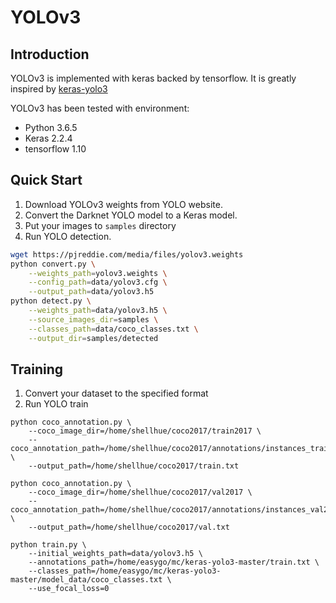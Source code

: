 # YOLOv3

## Introduction
YOLOv3 is implemented with keras backed by tensorflow. It is greatly inspired by [keras-yolo3](https://github.com/qqwweee/keras-yolo3)

YOLOv3 has been tested with environment:

- Python 3.6.5
- Keras 2.2.4
- tensorflow 1.10


## Quick Start
1. Download YOLOv3 weights from YOLO website.
2. Convert the Darknet YOLO model to a Keras model.
3. Put your images to `samples` directory
4. Run YOLO detection.

```bash
wget https://pjreddie.com/media/files/yolov3.weights
python convert.py \
	--weights_path=yolov3.weights \
	--config_path=data/yolov3.cfg \
	--output_path=data/yolov3.h5
python detect.py \
	--weights_path=data/yolov3.h5 \
	--source_images_dir=samples \
	--classes_path=data/coco_classes.txt \
	--output_dir=samples/detected
```

## Training
1. Convert your dataset to the specified format
2. Run YOLO train


```
python coco_annotation.py \
	--coco_image_dir=/home/shellhue/coco2017/train2017 \
	--coco_annotation_path=/home/shellhue/coco2017/annotations/instances_train2017.json \
	--output_path=/home/shellhue/coco2017/train.txt

python coco_annotation.py \
	--coco_image_dir=/home/shellhue/coco2017/val2017 \
	--coco_annotation_path=/home/shellhue/coco2017/annotations/instances_val2017.json \
	--output_path=/home/shellhue/coco2017/val.txt
```

```
python train.py \
	--initial_weights_path=data/yolov3.h5 \
	--annotations_path=/home/easygo/mc/keras-yolo3-master/train.txt \
	--classes_path=/home/easygo/mc/keras-yolo3-master/model_data/coco_classes.txt \
	--use_focal_loss=0
```